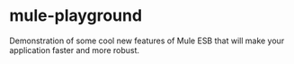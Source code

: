 # mule-playground
Demonstration of some cool new features of Mule ESB that will make your application faster and more robust.
